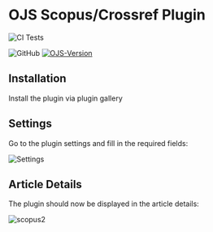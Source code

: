# OJS Scopus/Crossref Plugin

![CI Tests](https://github.com/RBoelter/citations/workflows/CI%20Tests/badge.svg?branch=stable-3_1_2)

![GitHub](https://img.shields.io/github/license/RBoelter/citations)
[![OJS-Version](https://img.shields.io/badge/pkp--ojs-3.1.x-brightgreen)](https://github.com/pkp/ojs/tree/stable-3_1_2)

## Installation
Install the plugin via plugin gallery

## Settings
Go to the plugin settings and fill in the required fields:

![Settings](https://user-images.githubusercontent.com/7657717/78779317-0a6d8f00-799d-11ea-8ba3-25ea1c62176d.jpg "Settings")

## Article Details
The plugin should now be displayed in the article details:

![scopus2](https://user-images.githubusercontent.com/7657717/78779793-d9418e80-799d-11ea-8e04-6429a26d0286.jpg)
